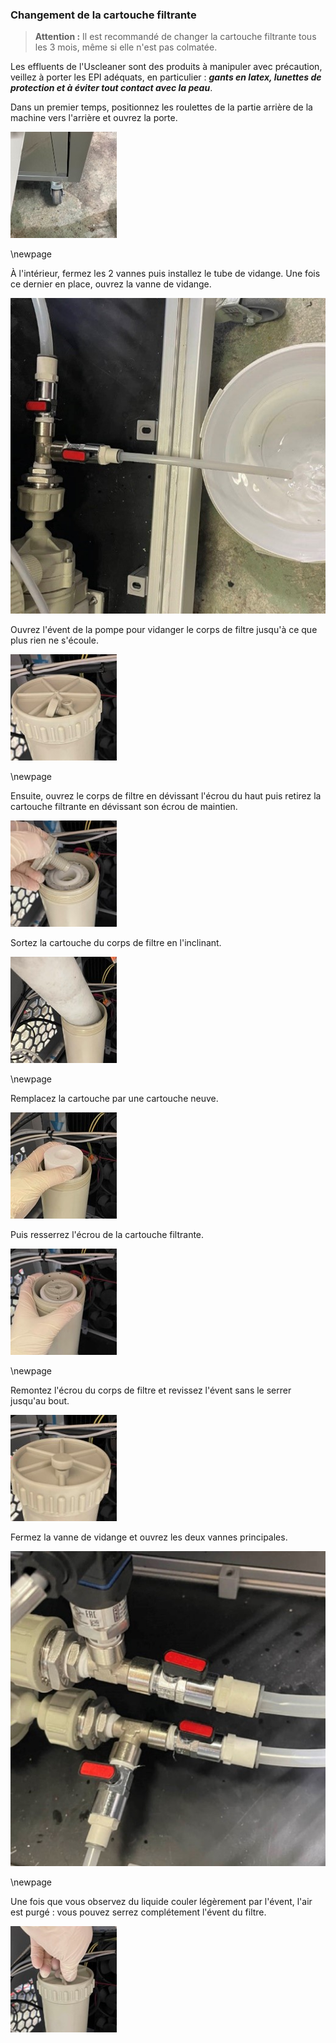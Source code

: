 ### Changement de la cartouche filtrante

> **Attention :** Il est recommandé de changer la cartouche filtrante tous les 3 mois, même si elle n'est pas colmatée.

Les effluents de l'Uscleaner sont des produits à manipuler avec précaution, veillez à porter les EPI adéquats, en particulier : ***gants en latex, lunettes de protection et à éviter tout contact avec la peau***.

Dans un premier temps, positionnez les roulettes de la partie arrière de la machine vers l'arrière et ouvrez la porte.

![Ouverture porte](Image1.jpg)

\newpage

À l'intérieur, fermez les 2 vannes puis installez le tube de vidange. Une fois ce dernier en place, ouvrez la vanne de vidange.

![Vannes](Image3.jpg)


Ouvrez l'évent de la pompe pour vidanger le corps de filtre jusqu'à ce que plus rien ne s'écoule. 

![Ouverture évent pompe](Image4.jpg)

\newpage

Ensuite, ouvrez le corps de filtre en dévissant l'écrou du haut puis retirez la cartouche filtrante en dévissant son écrou de maintien.

![Retirer écrou cartouche](Image6.jpg)

Sortez la cartouche du corps de filtre en l'inclinant.

![Retirer cartouche](Image7.jpg)

\newpage

Remplacez la cartouche par une cartouche neuve.

![Insertion cartouche neuve](Image8.jpg)

Puis resserrez l'écrou de la cartouche filtrante.

![Resserrer écrou cartouche](Image9.jpg)

\newpage

Remontez l'écrou du corps de filtre et revissez l'évent sans le serrer jusqu'au bout.

![Fermeture écrou corps de filtre](Image10.jpg)

Fermez la vanne de vidange et ouvrez les deux vannes principales.


![Fermeture vanne de vidange, ouverture vannes principales](Image11.jpg)


\newpage

Une fois que vous observez du liquide couler légèrement par l'évent, l'air est purgé : vous pouvez serrez complétement l'évent du filtre.

![Serrage complet évent](Image12.jpg)
